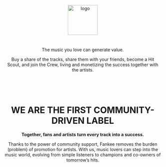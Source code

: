<div align="center">
<a href="https://www.fankee.com">
<img alt="logo" src="https://fankee.com/icons/fankee.svg" height="96"/>
</a>

#

The music you love can generate value.

Buy a share of the tracks, share them with your friends, become a Hit Scout, and join the Crew, living and monetizing the success together with the artists.

<br/>
<br/>
<br/>

# WE ARE THE FIRST COMMUNITY-DRIVEN LABEL

**Together, fans and artists turn every track into a success.**

Thanks to the power of community support, Fankee removes the burden (problem) of promotion for artists. With us, music lovers can step into the music world, evolving from simple listeners to champions and co-owners of tomorrow’s hits.
